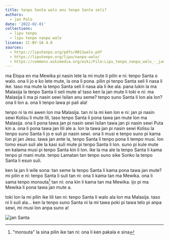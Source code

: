 ```yaml
---
title: tenpo Santa walo anu tenpo Santa seli?
authors:
  - jan Polo
date: '2022-02-01'
collections:
  - lipu tenpo
  - lipu tenpo nanpa walo
license: CC-BY-SA 4.0
sources:
  - https://liputenpo.org/pdfs/0011walo.pdf
  - https://liputenpo.org/lipu/nanpa-walo/
  - https://commons.wikimedia.org/wiki/File:Lipu_tenpo_nanpa_walo_-_jan_Santa.png
---
```


ma Elopa en ma Mewika pi nasin lete la mi mute li pilin e ni: tenpo Santa o walo. ona li jo e ko lete mute, la ona li pona. pilin pi tenpo Santa seli li nasa li ike. taso ma mute la tenpo Santa seli li nasa ala li ike ala. pana lukin la ma Malasija la tenpo Santa li seli mute a! taso ken la jan mute li toki e ni: ma Malasija li ma pi nasin sewi Isilan anu seme? tenpo suno Santa li lon ala lon? ona li lon a. ona li tenpo lawa pi pali ala!

tenpo ni la mi awen lon ma Malasija. tan ni la mi ken lon e ni: jan pi nasin sewi Kolisu li mute lili, taso tenpo Santa li pona tawa jan mute lon ma Malasija. ona li pona tawa jan pi nasin sewi Isilan tawa jan pi nasin sewi Puta kin a. ona li pona tawa jan lili ale a. lon la tawa jan pi nasin sewi Kolisu la tenpo suno Santa li jo e suli pi nasin sewi. ona li musi e tenpo suno pi kama lon pi jan Jesu. tawa jan ante la, tenpo Santa li tenpo pona li tempo musi. lon tomo esun suli ale la kasi suli mute pi tenpo Santa li lon. suno pi kule mute en kalama musi pi tenpo Santa kin li lon. ike la ma ale la tenpo Santa li kama tenpo pi mani mute. tenpo Lamatan tan tenpo suno sike Sonko la tenpo Santa li esun suli.

ken la jan li wile sona: tan seme la tenpo Santa li kama pona tawa jan mute? mi pilin e ni: tenpo Santa li suli tan ni: ona li kama tan ma Mewika. ona li sama tenpo monsuta[^1] tan ni: ona kin li kama tan ma Mewika. ijo pi ma Mewika li pona tawa jan mute a.

toki lon la mi pilin ike lili tan ni: tenpo Santa li walo ala lon ma Malasija. taso ni li suli ala… ken la tenpo suno Santa ni la mi tawa poki pi tawa telo pi anpa sewi, mi musi lon anpa suno a!

![jan Santa](https://upload.wikimedia.org/wikipedia/commons/7/7e/Lipu_tenpo_nanpa_walo_-_jan_Santa.png)

[^1]: "monsuta" la sina pilin ike tan ni: ona li ken pakala e sina